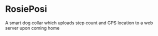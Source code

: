 # RosiePosi
A smart dog collar which uploads step count and GPS location to a web server upon coming home

